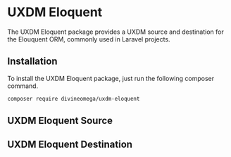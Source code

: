 # UXDM Eloquent

The UXDM Eloquent package provides a UXDM source and destination for the
Elouquent ORM, commonly used in Laravel projects.

## Installation

To install the UXDM Eloquent package, just run the following composer 
command.

```bash
composer require divineomega/uxdm-eloquent
```

## UXDM Eloquent Source



## UXDM Eloquent Destination